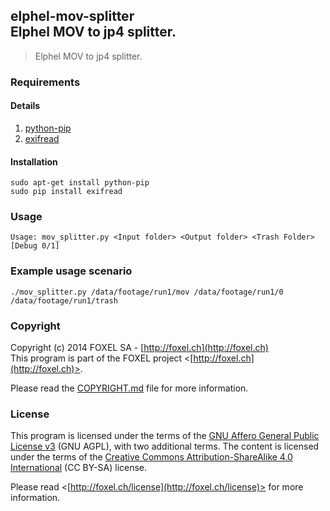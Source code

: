 ## elphel-mov-splitter<br />Elphel MOV to jp4 splitter.

>Elphel MOV to jp4 splitter.

### Requirements

#### Details

1. [python-pip](https://pypi.python.org/pypi/pip)
2. [exifread](https://pypi.python.org/pypi/ExifRead)

#### Installation

    sudo apt-get install python-pip
    sudo pip install exifread

### Usage
    Usage: mov_splitter.py <Input folder> <Output folder> <Trash Folder> [Debug 0/1]

### Example usage scenario
    ./mov_splitter.py /data/footage/run1/mov /data/footage/run1/0 /data/footage/run1/trash

### Copyright

Copyright (c) 2014 FOXEL SA - [http://foxel.ch](http://foxel.ch)<br />
This program is part of the FOXEL project <[http://foxel.ch](http://foxel.ch)>.

Please read the [COPYRIGHT.md](COPYRIGHT.md) file for more information.


### License

This program is licensed under the terms of the
[GNU Affero General Public License v3](http://www.gnu.org/licenses/agpl.html)
(GNU AGPL), with two additional terms. The content is licensed under the terms
of the
[Creative Commons Attribution-ShareAlike 4.0 International](http://creativecommons.org/licenses/by-sa/4.0/)
(CC BY-SA) license.

Please read <[http://foxel.ch/license](http://foxel.ch/license)> for more
information.
